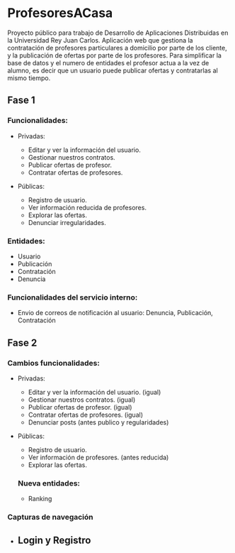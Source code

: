 # ProfesoresACasa

Proyecto público para trabajo de Desarrollo de Aplicaciones Distribuidas en la Universidad Rey Juan Carlos. Aplicación web que gestiona la contratación de profesores particulares a domicilio por parte de los cliente, y la publicación de ofertas por parte de los profesores. Para simplificar la base de datos y el numero de entidades el profesor actua a la vez de alumno, es decir que un usuario puede publicar ofertas y contratarlas al mismo tiempo.

## Fase 1 

### Funcionalidades:
* Privadas:
  - Editar y ver la información del usuario.
  - Gestionar nuestros contratos.
  - Publicar ofertas de profesor.
  - Contratar ofertas de profesores.

* Públicas:
  - Registro de usuario.
  - Ver información reducida de profesores.
  - Explorar las ofertas.
  - Denunciar irregularidades.


### Entidades:
- Usuario
- Publicación
- Contratación
- Denuncia

### Funcionalidades del servicio interno:
- Envio de correos de notificación al usuario: Denuncia, Publicación, Contratación

## Fase 2

### Cambios funcionalidades:
* Privadas:
  - Editar y ver la información del usuario. (igual)
  - Gestionar nuestros contratos. (igual)
  - Publicar ofertas de profesor. (igual)
  - Contratar ofertas de profesores. (igual)
  - Denunciar posts (antes publico y regularidades)

* Públicas:
  - Registro de usuario.
  - Ver información de profesores. (antes reducida)
  - Explorar las ofertas.
  
  ### Nueva entidades:
  - Ranking


### Capturas de navegación
* Login y Registro
  -
  
